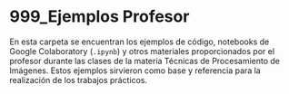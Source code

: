 # 999\_Ejemplos Profesor

En esta carpeta se encuentran los ejemplos de código, notebooks de Google Colaboratory (`.ipynb`) 
y otros materiales proporcionados por el profesor durante las clases de la materia Técnicas de Procesamiento de Imágenes. 
Estos ejemplos sirvieron como base y referencia para la realización de los trabajos prácticos.
